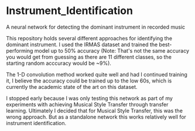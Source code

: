 # Instrument_Identification
A neural network for detecting the dominant instrument in recorded music

This repository holds several different approaches for identifying the dominant instrument. I used the IRMAS dataset and trained the best-performing model up to 50% accuracy (Note: That's not the same accuracy you would get from guessing as there are 11 different classes, so the starting random acccuracy would be ~9%).

The 1-D convolution method worked quite well and had I continued training it, I believe the accuracy could be trained up to the low 60s, which is currently the academic state of the art on this dataset.

I stopped early because I was only testing this network as part of my experiments with achieving Musical Style Transfer through transfer learning. Ultimately I decided that for Musical Style Transfer, this was the wrong approach. But as a standalone network this works relatively well for instrument identification.

